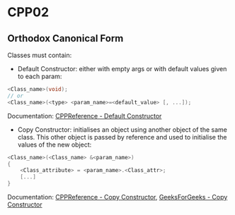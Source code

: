 # CPP02

## Orthodox Canonical Form  
Classes must contain:
- Default Constructor: either with empty args or with default values
given to each param:  
``` c++
<Class_name>(void);
// or
<Class_name>(<type> <param_name>=<default_value> [, ...]);
```  
Documentation: [CPPReference - Default Constructor](https://en.cppreference.com/w/cpp/language/default_constructor)

- Copy Constructor: initialises an object using another object of the same
class. This other object is passed by reference and used to initialise the
values of the new object:  
``` c++
<Class_name>(<Class_name> &<param_name>)
{
	<Class_attribute> = <param_name>.<Class_attr>;
	[...]
}
```
Documentation: [CPPReference - Copy Constructor](https://en.cppreference.com/w/cpp/language/copy_constructor), [GeeksForGeeks - Copy Constructor](https://www.geeksforgeeks.org/copy-constructor-in-cpp/)

